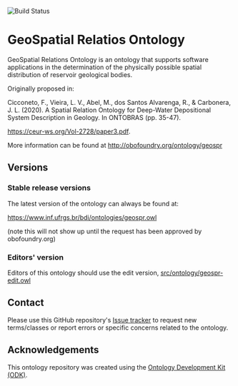 
![Build Status](https://github.com/BDI-UFRGS/GeologicalSpatialRelationsOntology/actions/workflows/qc.yml/badge.svg)
# GeoSpatial Relatios Ontology

GeoSpatial Relations Ontology is an ontology that supports software applications in the determination of the physically possible spatial distribution of reservoir geological bodies.

Originally proposed in:

Cicconeto, F., Vieira, L. V., Abel, M., dos Santos Alvarenga, R., & Carbonera, J. L. (2020). A Spatial Relation Ontology for Deep-Water Depositional System Description in Geology. In ONTOBRAS (pp. 35-47).

 https://ceur-ws.org/Vol-2728/paper3.pdf.

More information can be found at http://obofoundry.org/ontology/geospr

## Versions

### Stable release versions

The latest version of the ontology can always be found at:

https://www.inf.ufrgs.br/bdi/ontologies/geospr.owl

(note this will not show up until the request has been approved by obofoundry.org)

### Editors' version

Editors of this ontology should use the edit version, [src/ontology/geospr-edit.owl](src/ontology/geospr-edit.owl)

## Contact

Please use this GitHub repository's [Issue tracker](https://github.com/BDI-UFRGS/GeologicalSpatialRelationsOntology/issues) to request new terms/classes or report errors or specific concerns related to the ontology.

## Acknowledgements

This ontology repository was created using the [Ontology Development Kit (ODK)](https://github.com/INCATools/ontology-development-kit).